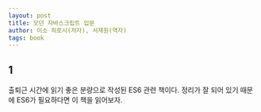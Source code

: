 ```yaml
---
layout: post
title: 모던 자바스크립트 입문
author: 이소 히로시(저자), 서재원(역자)
tags: book
---
```


## 1

출퇴근 시간에 읽기 좋은 분량으로 작성된 ES6 관련 책이다. 정리가 잘 되어 있기 때문에 ES6가 필요하다면 이 책을 읽어보자.

